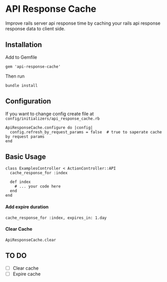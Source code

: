 # API Response Cache
Improve rails server api response time by caching your rails api response response data to client side.

## Installation
Add to Gemfile
```
gem 'api-response-cache'
```
Then run
```
bundle install
```

## Configuration
If you want to change config create file at ```config/initializers/api_response_cache.rb```
```
ApiResponseCache.configure do |config|
  config.refresh_by_request_params = false  # true to saperate cache by request params
end
```

## Basic Usage
```
class ExamplesController < ActionController::API
  cache_response_for :index

  def index
    # ... your code here
  end
end
```
#### Add expire duration
```
cache_response_for :index, expires_in: 1.day
```

#### Clear Cache
```
ApiResponseCache.clear
```



## TO DO
- [ ] Clear cache
- [ ] Expire cache
